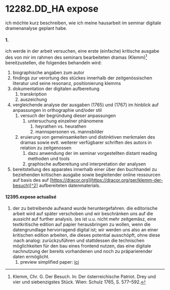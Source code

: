 # 12282.DD_HA expose
ich möchte kurz beschreiben, wie ich meine hausarbeit im seminar digitale dramenanalyse geplant habe.
#### 1.
ich werde in der arbeit versuchen, eine erste (einfache) kritische ausgabe des von mir im rahmen des seminars bearbeiteten dramas (Klemm)[^1] bereitzustellen, die folgendes behandeln wird:
1. biographische angaben zum autor
2. findings zur verortung des stückes innerhalb der zeitgenössischen literatur und seine resonanz, positionierung klemms
3. dokumentation der digitalen aufbereitung
	1. transkription
	2. auszeichung
4. vergleichende analyse der ausgaben (1765) und (1767) im hinblick auf anpassungen in orthographie und/oder stil
	1. versuch der begründung dieser anpassungen
		1. untersuchung einzelner phänomene 
			1. heyrathen vs. heurathen
			2. mannspersonen vs. mannsbilder
	2. eruierung von gemeinsamkeiten und distinktiven merkmalen des dramas sowie evtl. weiterer verfügbarer schriften des autors in relation zu zeitgenossen
		1. dazu anwendung der im seminar vorgestellten distant reading methoden und tools
		2. graphische aufbereitung und interpretation der analysen
5. bereitstellung des apparates innerhalb einer über den buchhandel zu beziehenden kritischen ausgabe sowie begleitender online ressourcen auf basis des auf [https://dracor.org](https://dracor.org/ger/klemm-der-besuch)[^2] aufbereiteten datenmaterials.

#### 12395.expose actualisé
1. der zu betreibende aufwand wurde heruntergefahren. die editorische arbeit wird auf später verschoben und wir beschränken uns auf die aussicht auf further analysis. (es ist u.u. nicht mehr zeitgemäsz, eine textkritische edition auf papier herausbringen zu wollen, wenn die datengrundlage hervorragend digital ist; wir werden uns also an einer kritischen edition arbeiten, die dieses potential ausschöpft, ohne diese :nach analog: zurückzuführen und stattdessen die technischen möglichkeiten für den bau eines frontend nutzen, das eine digitale nachnutzung der bereits vorhandenen und noch zu präparierender daten ermöglicht.
    1. preview simplified paper: [ici](https://school.dh-index.org/public/papers/014)

[^1]:	Klemm, Chr. G. Der Besuch. In: Der österreichische Patriot. Drey und vier und siebenzigstes Stück. Wien: Schulz 1765, S. 577–592.

[^2]:	[https://dracor.org/ger/klemm-der-besuch](https://dracor.org/ger/klemm-der-besuch)